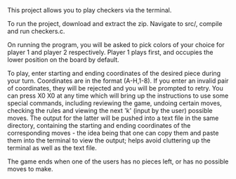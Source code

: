 This project allows you to play checkers via the terminal.

To run the project, download and extract the zip. Navigate to src/, compile and run checkers.c.

On running the program, you will be asked to pick colors of your choice for player 1 and player
2 respectively. Player 1 plays first, and occupies the lower position on the board by default.

To play, enter starting and ending coordinates of the desired piece during your turn.
Coordinates are in the format (A-H,1-8). If you enter an invalid pair of coordinates, they
will be rejected and you will be prompted to retry.
You can press X0 X0 at any time which will bring up the instructions to use some special commands,
including reviewing the game, undoing certain moves, checking the rules and viewing the next 'k'
(input by the user) possible moves. The output for the latter will be pushed into a text file in the
same directory, containing the starting and ending coordinates of the corresponding moves - the idea
being that one can copy them and paste them into the terminal to view the output; helps avoid cluttering
up the terminal as well as the text file.

The game ends when one of the users has no pieces left, or has no possible moves to make.